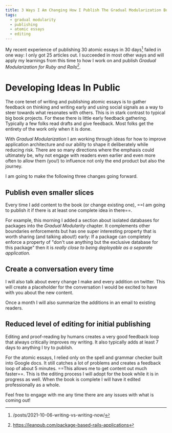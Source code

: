 ```yaml
---
title: 3 Ways I Am Changing How I Publish The Gradual Modularization Book Starting Now
tags:
  - gradual modularity
  - publishing
  - atomic essays
  - editing
---
```


My recent experience of publishing 30 atomic essays in 30 days[^1] failed in one way: I only got 25 articles out. I succeeded in most other ways and will apply my learnings from this time to how I work on and publish *Gradual Modularization for Ruby and Rails[^2]*.

<!--more-->

# Developing Ideas In Public

The core tenet of writing and publishing atomic essays is to gather feedback on thinking and writing early and using social signals as a way to steer towards what resonates with others. This is in stark contrast to typical big book projects. For these there is little early feedback gathering. Typically a few folks read drafts and give feedback. Most folks get the entirety of the work only when it is done.

With *Gradual Modularization* I am working through ideas for how to improve application architecture and our ability to shape it deliberately while reducing risk. There are so many directions where the emphasis could ultimately be, why not engage with readers even earlier and even more often to allow them (you!) to influence not only the end product but also the journey.

I am going to make the following three changes going forward.

## Publish even smaller slices
Every time I add content to the book (or change existing one), ==I am going to publish it if there is at least one complete idea in there==.

For example, this morning I added a section about isolated databases for packages into the *Gradual Modularity* chapter. It complements other boundaries enforcements but has one super interesting property that is worth sharing (and talking about!) early: If a package can completely enforce a property of "don't use anything but the exclusive database for this package" then it is *really close to being deployable as a separate application.*

## Create a conversation every time

I will also talk about every change I make and every addition on twitter. This will create a placeholder for the conversation I would be excited to have with you about the new content.

Once a month I will also summarize the additions in an email to existing readers.

## Reduced level of editing for initial publishing

Editing and proof-reading by humans creates a very good feedback loop that always critically improves my writing. It also typically adds at least 7 days to anything I try to publish.

For the atomic essays, I relied only on the spell and grammar checker built into Google docs. It still catches a lot of problems and creates a feedback loop of about 5 minutes. ==This allows me to get content out much faster==. This is the editing process I will adopt for the book while it is in progress as well. When the book is complete I will have it edited professionally as a whole.

Feel free to engage with me any time there are any issues with what is coming out!


[^1]: /posts/2021-10-06-writing-vs-writing-now/
[^2]: https://leanpub.com/package-based-rails-applications